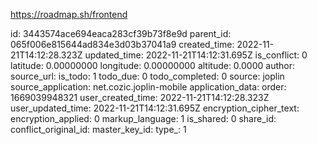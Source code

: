 https://roadmap.sh/frontend

id: 3443574ace694eaca283cf39b73f8e9d
parent_id: 065f006e815644ad834e3d03b37041a9
created_time: 2022-11-21T14:12:28.323Z
updated_time: 2022-11-21T14:12:31.695Z
is_conflict: 0
latitude: 0.00000000
longitude: 0.00000000
altitude: 0.0000
author: 
source_url: 
is_todo: 1
todo_due: 0
todo_completed: 0
source: joplin
source_application: net.cozic.joplin-mobile
application_data: 
order: 1669039948321
user_created_time: 2022-11-21T14:12:28.323Z
user_updated_time: 2022-11-21T14:12:31.695Z
encryption_cipher_text: 
encryption_applied: 0
markup_language: 1
is_shared: 0
share_id: 
conflict_original_id: 
master_key_id: 
type_: 1